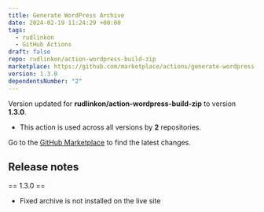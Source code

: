 ```yaml
---
title: Generate WordPress Archive
date: 2024-02-19 11:24:29 +00:00
tags:
  - rudlinkon
  - GitHub Actions
draft: false
repo: rudlinkon/action-wordpress-build-zip
marketplace: https://github.com/marketplace/actions/generate-wordpress-archive
version: 1.3.0
dependentsNumber: "2"
---
```



Version updated for **rudlinkon/action-wordpress-build-zip** to version **1.3.0**.
- This action is used across all versions by **2** repositories.

Go to the [GitHub Marketplace](https://github.com/marketplace/actions/generate-wordpress-archive) to find the latest changes.

## Release notes

== 1.3.0 ==
* Fixed archive is not installed on the live site
